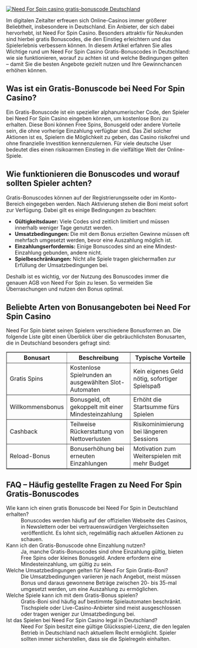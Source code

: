 [![Need For Spin casino gratis-bonuscode Deutschland](https://123-caf.pages.dev/gitsignup.png)](https://vrmoo.ru/Bt82HjjY)

<div>     <p>Im digitalen Zeitalter erfreuen sich Online-Casinos immer größerer Beliebtheit, insbesondere in Deutschland. Ein Anbieter, der sich dabei hervorhebt, ist Need For Spin Casino. Besonders attraktiv für Neukunden sind hierbei gratis Bonuscodes, die den Einstieg erleichtern und das Spielerlebnis verbessern können. In diesem Artikel erfahren Sie alles Wichtige rund um Need For Spin Casino Gratis-Bonuscodes in Deutschland: wie sie funktionieren, worauf zu achten ist und welche Bedingungen gelten – damit Sie die besten Angebote gezielt nutzen und Ihre Gewinnchancen erhöhen können.</p>        <h2>Was ist ein Gratis-Bonuscode bei Need For Spin Casino?</h2>     <p>Ein Gratis-Bonuscode ist ein spezieller alphanumerischer Code, den Spieler bei Need For Spin Casino eingeben können, um kostenlose Boni zu erhalten. Diese Boni können Free Spins, Bonusgeld oder andere Vorteile sein, die ohne vorherige Einzahlung verfügbar sind. Das Ziel solcher Aktionen ist es, Spielern die Möglichkeit zu geben, das Casino risikofrei und ohne finanzielle Investition kennenzulernen. Für viele deutsche User bedeutet dies einen risikoarmen Einstieg in die vielfältige Welt der Online-Spiele.</p>        <h2>Wie funktionieren die Bonuscodes und worauf sollten Spieler achten?</h2>     <p>Gratis-Bonuscodes können auf der Registrierungsseite oder im Konto-Bereich eingegeben werden. Nach Aktivierung stehen die Boni meist sofort zur Verfügung. Dabei gilt es einige Bedingungen zu beachten:</p>     <ul>       <li><strong>Gültigkeitsdauer:</strong> Viele Codes sind zeitlich limitiert und müssen innerhalb weniger Tage genutzt werden.</li>       <li><strong>Umsatzbedingungen:</strong> Die mit dem Bonus erzielten Gewinne müssen oft mehrfach umgesetzt werden, bevor eine Auszahlung möglich ist.</li>       <li><strong>Einzahlungserfordernis:</strong> Einige Bonuscodes sind an eine Mindest-Einzahlung gebunden, andere nicht.</li>       <li><strong>Spielbeschränkungen:</strong> Nicht alle Spiele tragen gleichermaßen zur Erfüllung der Umsatzbedingungen bei.</li>     </ul>     <p>Deshalb ist es wichtig, vor der Nutzung des Bonuscodes immer die genauen AGB von Need For Spin zu lesen. So vermeiden Sie Überraschungen und nutzen den Bonus optimal.</p>        <h2>Beliebte Arten von Bonusangeboten bei Need For Spin Casino</h2>     <p>Need For Spin bietet seinen Spielern verschiedene Bonusformen an. Die folgende Liste gibt einen Überblick über die gebräuchlichsten Bonusarten, die in Deutschland besonders gefragt sind:</p>     <table border="1" cellspacing="0" cellpadding="6">       <thead>         <tr>           <th>Bonusart</th>           <th>Beschreibung</th>           <th>Typische Vorteile</th>         </tr>       </thead>       <tbody>         <tr>           <td>Gratis Spins</td>           <td>Kostenlose Spielrunden an ausgewählten Slot-Automaten</td>           <td>Kein eigenes Geld nötig, sofortiger Spielspaß</td>         </tr>         <tr>           <td>Willkommensbonus</td>           <td>Bonusgeld, oft gekoppelt mit einer Mindesteinzahlung</td>           <td>Erhöht die Startsumme fürs Spielen</td>         </tr>         <tr>           <td>Cashback</td>           <td>Teilweise Rückerstattung von Nettoverlusten</td>           <td>Risikominimierung bei längeren Sessions</td>         </tr>         <tr>           <td>Reload-Bonus</td>           <td>Bonuserhöhung bei erneuten Einzahlungen</td>           <td>Motivation zum Weiterspielen mit mehr Budget</td>         </tr>       </tbody>     </table>        <h2>FAQ – Häufig gestellte Fragen zu Need For Spin Gratis-Bonuscodes</h2>     <dl>       <dt>Wie kann ich einen gratis Bonuscode bei Need For Spin in Deutschland erhalten?</dt>       <dd>Bonuscodes werden häufig auf der offiziellen Webseite des Casinos, in Newslettern oder bei vertrauenswürdigen Vergleichsseiten veröffentlicht. Es lohnt sich, regelmäßig nach aktuellen Aktionen zu schauen.</dd>          <dt>Kann ich den Gratis-Bonuscode ohne Einzahlung nutzen?</dt>       <dd>Ja, manche Gratis-Bonuscodes sind ohne Einzahlung gültig, bieten Free Spins oder kleines Bonusgeld. Andere erfordern eine Mindesteinzahlung, um gültig zu sein.</dd>          <dt>Welche Umsatzbedingungen gelten für Need For Spin Gratis-Boni?</dt>       <dd>Die Umsatzbedingungen variieren je nach Angebot, meist müssen Bonus und daraus gewonnene Beträge zwischen 20- bis 35-mal umgesetzt werden, um eine Auszahlung zu ermöglichen.</dd>          <dt>Welche Spiele kann ich mit dem Gratis-Bonus spielen?</dt>       <dd>Gratis-Boni sind häufig auf bestimmte Spielautomaten beschränkt. Tischspiele oder Live-Casino-Anbieter sind meist ausgeschlossen oder tragen weniger zur Umsatzbedingung bei.</dd>          <dt>Ist das Spielen bei Need For Spin Casino legal in Deutschland?</dt>       <dd>Need For Spin besitzt eine gültige Glücksspiel-Lizenz, die den legalen Betrieb in Deutschland nach aktuellem Recht ermöglicht. Spieler sollten immer sicherstellen, dass sie die Spielregeln einhalten.</dd>     </dl>   </div>